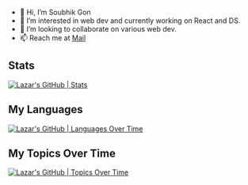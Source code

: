 - 👋 Hi, I’m Soubhik Gon
- 👀 I’m interested in web dev  and currently working on React and DS.
- 💞️ I’m looking to collaborate on various web dev.
- 📫 Reach me at <a href=" b422056@iiit-bh.ac.in " >Mail</a>

## Stats

[![Lazar's GitHub | Stats](https://stats.quine.sh/mogulcoder26/github?theme=light)](https://quine.sh)  

## My Languages

[![Lazar's GitHub | Languages Over Time](https://stats.quine.sh/mogulcoder26/languages-over-time?theme=dark)](https://quine.sh)

## My Topics Over Time

[![Lazar's GitHub | Topics Over Time](https://stats.quine.sh/mogulcoder26/topics-over-time?theme=dark)](https://quine.sh)
